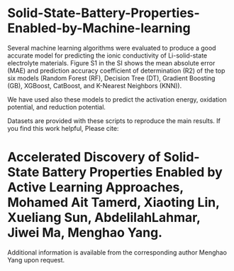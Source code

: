# Solid-State-Battery-Properties-Enabled-by-Machine-learning

Several machine learning algorithms were evaluated to produce a good accurate model for predicting the ionic conductivity of Li-solid-state electrolyte materials. Figure S1 in the SI shows the mean absolute error (MAE) and prediction accuracy coefficient of determination (R2) of the top six models (Random Forest (RF), Decision Tree (DT), Gradient Boosting (GB), XGBoost, CatBoost, and K-Nearest Neighbors (KNN)). 

We have used also these models to predict the activation energy, oxidation potential, and reduction potential. 

Datasets are provided with these scripts to reproduce the main results.
If you find this work helpful, Please cite:  
# Accelerated Discovery of Solid-State Battery Properties Enabled by Active Learning Approaches, Mohamed Ait Tamerd, Xiaoting Lin, Xueliang Sun, AbdelilahLahmar, Jiwei Ma, Menghao Yang. 

Additional information is available from the corresponding author Menghao Yang upon request.
